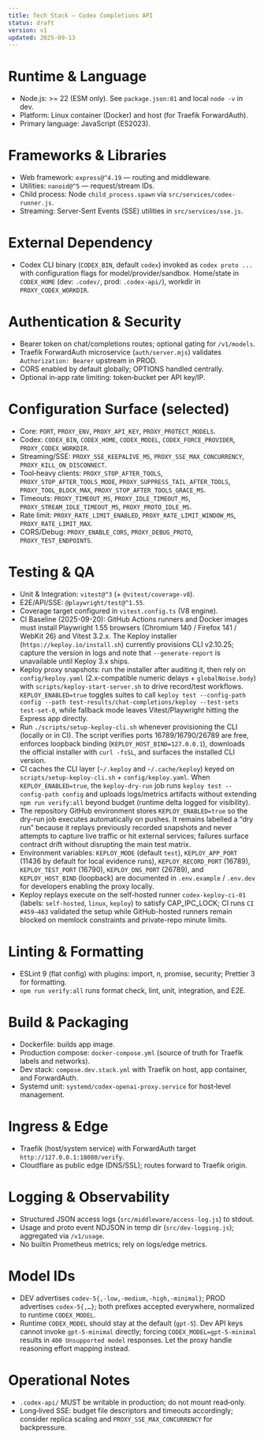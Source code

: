 ```yaml
---
title: Tech Stack — Codex Completions API
status: draft
version: v1
updated: 2025-09-13
---
```


# Runtime & Language

- Node.js: >= 22 (ESM only). See `package.json:81` and local `node -v` in dev.
- Platform: Linux container (Docker) and host (for Traefik ForwardAuth).
- Primary language: JavaScript (ES2023).

# Frameworks & Libraries

- Web framework: `express@^4.19` — routing and middleware.
- Utilities: `nanoid@^5` — request/stream IDs.
- Child process: Node `child_process.spawn` via `src/services/codex-runner.js`.
- Streaming: Server‑Sent Events (SSE) utilities in `src/services/sse.js`.

# External Dependency

- Codex CLI binary (`CODEX_BIN`, default `codex`) invoked as `codex proto ...` with configuration flags for model/provider/sandbox. Home/state in `CODEX_HOME` (dev: `.codev/`, prod: `.codex-api/`), workdir in `PROXY_CODEX_WORKDIR`.

# Authentication & Security

- Bearer token on chat/completions routes; optional gating for `/v1/models`.
- Traefik ForwardAuth microservice (`auth/server.mjs`) validates `Authorization: Bearer` upstream in PROD.
- CORS enabled by default globally; OPTIONS handled centrally.
- Optional in‑app rate limiting: token‑bucket per API key/IP.

# Configuration Surface (selected)

- Core: `PORT`, `PROXY_ENV`, `PROXY_API_KEY`, `PROXY_PROTECT_MODELS`.
- Codex: `CODEX_BIN`, `CODEX_HOME`, `CODEX_MODEL`, `CODEX_FORCE_PROVIDER`, `PROXY_CODEX_WORKDIR`.
- Streaming/SSE: `PROXY_SSE_KEEPALIVE_MS`, `PROXY_SSE_MAX_CONCURRENCY`, `PROXY_KILL_ON_DISCONNECT`.
- Tool‑heavy clients: `PROXY_STOP_AFTER_TOOLS`, `PROXY_STOP_AFTER_TOOLS_MODE`, `PROXY_SUPPRESS_TAIL_AFTER_TOOLS`, `PROXY_TOOL_BLOCK_MAX`, `PROXY_STOP_AFTER_TOOLS_GRACE_MS`.
- Timeouts: `PROXY_TIMEOUT_MS`, `PROXY_IDLE_TIMEOUT_MS`, `PROXY_STREAM_IDLE_TIMEOUT_MS`, `PROXY_PROTO_IDLE_MS`.
- Rate limit: `PROXY_RATE_LIMIT_ENABLED`, `PROXY_RATE_LIMIT_WINDOW_MS`, `PROXY_RATE_LIMIT_MAX`.
- CORS/Debug: `PROXY_ENABLE_CORS`, `PROXY_DEBUG_PROTO`, `PROXY_TEST_ENDPOINTS`.

# Testing & QA

- Unit & Integration: `vitest@^3` (+ `@vitest/coverage-v8`).
- E2E/API/SSE: `@playwright/test@^1.55`.
- Coverage target configured in `vitest.config.ts` (V8 engine).
- CI Baseline (2025-09-20): GitHub Actions runners and Docker images must install Playwright 1.55 browsers (Chromium 140 / Firefox 141 / WebKit 26) and Vitest 3.2.x. The Keploy installer (`https://keploy.io/install.sh`) currently provisions CLI v2.10.25; capture the version in logs and note that `--generate-report` is unavailable until Keploy 3.x ships.
- Keploy proxy snapshots: run the installer after auditing it, then rely on `config/keploy.yaml` (2.x-compatible numeric delays + `globalNoise.body`) with `scripts/keploy-start-server.sh` to drive record/test workflows. `KEPLOY_ENABLED=true` toggles suites to call `keploy test --config-path config --path test-results/chat-completions/keploy --test-sets test-set-0`, while fallback mode leaves Vitest/Playwright hitting the Express app directly.
- Run `./scripts/setup-keploy-cli.sh` whenever provisioning the CLI (locally or in CI). The script verifies ports 16789/16790/26789 are free, enforces loopback binding (`KEPLOY_HOST_BIND=127.0.0.1`), downloads the official installer with `curl -fsSL`, and surfaces the installed CLI version.
- CI caches the CLI layer (`~/.keploy` and `~/.cache/keploy`) keyed on `scripts/setup-keploy-cli.sh` + `config/keploy.yaml`. When `KEPLOY_ENABLED=true`, the `keploy-dry-run` job runs `keploy test --config-path config` and uploads logs/metrics artifacts without extending `npm run verify:all` beyond budget (runtime delta logged for visibility).
- The repository GitHub environment stores `KEPLOY_ENABLED=true` so the dry-run job executes automatically on pushes. It remains labelled a “dry run” because it replays previously recorded snapshots and never attempts to capture live traffic or hit external services; failures surface contract drift without disrupting the main test matrix.
- Environment variables: `KEPLOY_MODE` (default `test`), `KEPLOY_APP_PORT` (11436 by default for local evidence runs), `KEPLOY_RECORD_PORT` (16789), `KEPLOY_TEST_PORT` (16790), `KEPLOY_DNS_PORT` (26789), and `KEPLOY_HOST_BIND` (loopback) are documented in `.env.example` / `.env.dev` for developers enabling the proxy locally.
- Keploy replays execute on the self-hosted runner `codex-keploy-ci-01` (labels: `self-hosted`, `linux`, `keploy`) to satisfy CAP_IPC_LOCK; CI runs `CI #459–463` validated the setup while GitHub-hosted runners remain blocked on memlock constraints and private-repo minute limits.

# Linting & Formatting

- ESLint 9 (flat config) with plugins: import, n, promise, security; Prettier 3 for formatting.
- `npm run verify:all` runs format check, lint, unit, integration, and E2E.

# Build & Packaging

- Dockerfile: builds app image.
- Production compose: `docker-compose.yml` (source of truth for Traefik labels and networks).
- Dev stack: `compose.dev.stack.yml` with Traefik on host, app container, and ForwardAuth.
- Systemd unit: `systemd/codex-openai-proxy.service` for host‑level management.

# Ingress & Edge

- Traefik (host/system service) with ForwardAuth target `http://127.0.0.1:18080/verify`.
- Cloudflare as public edge (DNS/SSL); routes forward to Traefik origin.

# Logging & Observability

- Structured JSON access logs (`src/middleware/access-log.js`) to stdout.
- Usage and proto event NDJSON in temp dir (`src/dev-logging.js`); aggregated via `/v1/usage`.
- No builtin Prometheus metrics; rely on logs/edge metrics.

# Model IDs

- DEV advertises `codev-5{,-low,-medium,-high,-minimal}`; PROD advertises `codex-5{,…}`; both prefixes accepted everywhere, normalized to runtime `CODEX_MODEL`.
- Runtime `CODEX_MODEL` should stay at the default (`gpt-5`). Dev API keys cannot invoke `gpt-5-minimal`
  directly; forcing `CODEX_MODEL=gpt-5-minimal` results in `400 Unsupported model` responses. Let the
  proxy handle reasoning effort mapping instead.

# Operational Notes

- `.codex-api/` MUST be writable in production; do not mount read‑only.
- Long‑lived SSE: budget file descriptors and timeouts accordingly; consider replica scaling and `PROXY_SSE_MAX_CONCURRENCY` for backpressure.
